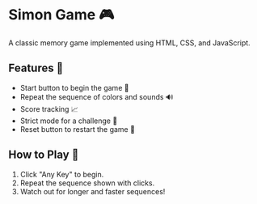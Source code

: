 # Simon Game 🎮

A classic memory game implemented using HTML, CSS, and JavaScript.

## Features 🌟

- Start button to begin the game 🚀
- Repeat the sequence of colors and sounds 🔊
- Score tracking 📈
- Strict mode for a challenge 🤯
- Reset button to restart the game 🔁

## How to Play 🎯

1. Click "Any Key" to begin.
2. Repeat the sequence shown with clicks.
3. Watch out for longer and faster sequences!
